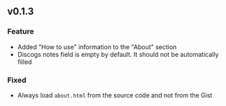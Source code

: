 ## v0.1.3

### Feature
 - Added "How to use" information to the "About" section
 - Discogs notes field is empty by default. It should not be automatically filled


### Fixed

 - Always load `about.html` from the source code and not from the Gist
